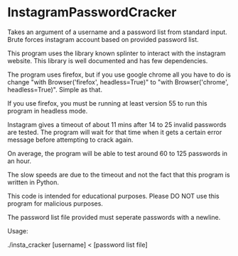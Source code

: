 # InstagramPasswordCracker
Takes an argument of a username and a password list from standard input. Brute forces instagram account based on provided password list.

This program uses the library known splinter to interact with the instagram website. This library is well documented and has few dependencies.

The program uses firefox, but if you use google chrome all you have to do is change "with Browser('firefox', headless=True)" to "with Browser('chrome', headless=True)". Simple as that.

If you use firefox, you must be running at least version 55 to run this program in headless mode.

Instagram gives a timeout of about 11 mins after 14 to 25 invalid passwords are tested. The program will wait for that time when it gets a certain error message before attempting to crack again.

On average, the program will be able to test around 60 to 125 passwords in an hour.

The slow speeds are due to the timeout and not the fact that this program is written in Python.

This code is intended for educational purposes. Please DO NOT use this program for malicious purposes.

The password list file provided must seperate passwords with a newline.

Usage:

./insta_cracker [username] < [password list file]
